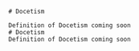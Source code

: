 
    # Docetism

    Definition of Docetism coming soon
    # Docetism
    Definition of Docetism coming soon